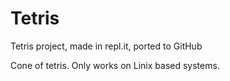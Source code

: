 # Tetris
Tetris project, made in repl.it, ported to GitHub

Cone of tetris. Only works on Linix based systems.
